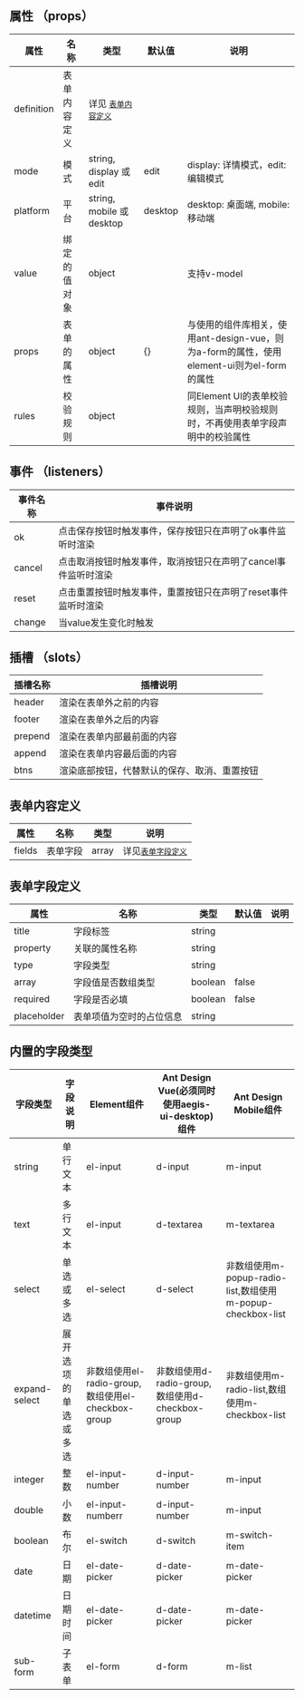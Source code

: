 ## 属性 （props）

属性 | 名称 | 类型 | 默认值 | 说明
---|---|---|---|--- 
definition|表单内容定义|详见 <code><a href="#form-def">表单内容定义</a></code>| 
mode | 模式 | string, display 或 edit | edit | display: 详情模式，edit: 编辑模式
platform|平台| string, mobile 或 desktop | desktop | desktop: 桌面端, mobile: 移动端
value | 绑定的值对象 | object | | 支持v-model
props | 表单的属性 | object | {} | 与使用的组件库相关，使用ant-design-vue，则为a-form的属性，使用element-ui则为el-form的属性
rules | 校验规则 | object |  | 同Element UI的表单校验规则，当声明校验规则时，不再使用表单字段声明中的校验属性

## 事件 （listeners）

事件名称 | 事件说明
---|---
ok | 点击保存按钮时触发事件，保存按钮只在声明了ok事件监听时渲染
cancel | 点击取消按钮时触发事件，取消按钮只在声明了cancel事件监听时渲染
reset | 点击重置按钮时触发事件，重置按钮只在声明了reset事件监听时渲染
change | 当value发生变化时触发

 

## 插槽 （slots）
 
插槽名称| 插槽说明
---|---
header | 渲染在表单外之前的内容
footer | 渲染在表单外之后的内容
prepend | 渲染在表单内部最前面的内容
append | 渲染在表单内容最后面的内容
btns | 渲染底部按钮，代替默认的保存、取消、重置按钮



<div id="form-def">

## 表单内容定义

属性|名称|类型|说明
---|---|---|---
fields|表单字段|array|详见<code><a href="#field-def">表单字段定义</a></code>

</div>

<div id="field-def">

## 表单字段定义

属性|名称|类型|默认值|说明
---|---|---|---|---
title|字段标签|string|
property|关联的属性名称|string
type|字段类型|string
array|字段值是否数组类型|boolean|false
required|字段是否必填|boolean|false
placeholder|表单项值为空时的占位信息|string

</div>

## 内置的字段类型

字段类型|字段说明|Element组件|Ant Design Vue(必须同时使用aegis-ui-desktop)组件|Ant Design Mobile组件
---|---|---|---|---
string|单行文本|el-input|d-input|m-input
text|多行文本|el-input|d-textarea|m-textarea
select|单选或多选|el-select|d-select|非数组使用m-popup-radio-list,数组使用m-popup-checkbox-list
expand-select|展开选项的单选或多选|非数组使用el-radio-group,数组使用el-checkbox-group|非数组使用d-radio-group,数组使用d-checkbox-group|非数组使用m-radio-list,数组使用m-checkbox-list
integer|整数|el-input-number|d-input-number|m-input
double|小数|el-input-numberr|d-input-number|m-input
boolean|布尔|el-switch|d-switch|m-switch-item
date|日期|el-date-picker|d-date-picker|m-date-picker
datetime|日期时间|el-date-picker|d-date-picker|m-date-picker
sub-form|子表单|el-form|d-form|m-list


